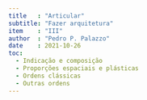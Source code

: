 ```yaml
---
title   : "Articular"
subtitle: "Fazer arquitetura"
item    : "III"
author  : "Pedro P. Palazzo"
date    : 2021-10-26
toc:
  - Indicação e composição
  - Proporções espaciais e plásticas
  - Ordens clássicas
  - Outras ordens
---
```

